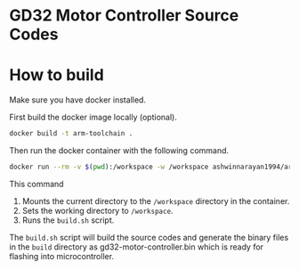 # GD32 Motor Controller Source Codes

# How to build
Make sure you have docker installed.

First build the docker image locally (optional).

```bash
docker build -t arm-toolchain .
```

Then run the docker container with the following command.

```bash
docker run --rm -v $(pwd):/workspace -w /workspace ashwinnarayan1994/arm-toolchain bash -c "./build.sh"
```

This command 
1. Mounts the current directory to the `/workspace` directory in the container.
2. Sets the working directory to `/workspace`.
3. Runs the `build.sh` script.

The `build.sh` script will build the source codes and generate the binary files in the `build` directory as gd32-motor-controller.bin which is ready for flashing into microcontroller. 